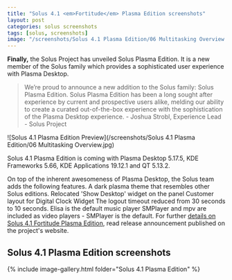 ```yaml
---
title: "Solus 4.1 <em>Fortitude</em> Plasma Edition screenshots"
layout: post
categories: solus screenshots
tags: [solus, screenshots]
image: "/screenshots/Solus 4.1 Plasma Edition/06 Multitasking Overview.jpg"
---
```


**Finally,** the Solus Project has unveiled Solus Plasma Edition. It is a new member of the Solus family which provides a sophisticated user experience with Plasma Desktop.

> We’re proud to announce a new addition to the Solus family: Solus Plasma Edition. Solus Plasma Edition has been a long sought after experience by current and prospective users alike, melding our ability to create a curated out-of-the-box experience with the sophistication of the Plasma Desktop experience. - Joshua Strobl, Experience Lead - Solus Project

![Solus 4.1 Plasma Edition Preview](/screenshots/Solus 4.1 Plasma Edition/06 Multitasking Overview.jpg)

Solus 4.1 Plasma Edition is coming with Plasma Desktop 5.17.5, KDE Frameworks 5.66, KDE Applications 19.12.1 and QT 5.13.2.

On top of the inherent awesomeness of Plasma Desktop, the Solus team adds the following features.
A dark plasma theme that resembles other Solus editions.
Relocated 'Show Desktop' widget on the panel
Customer layout for Digital Clock Widget
The logout timeout reduced from 30 seconds to 10 seconds.
Elisa is the default music player
SMPlayer and mpv are included as video players - SMPlayer is the default.
For further [details on Solus 4.1 Fortitude Plasma Edition](https://getsol.us/2020/01/25/solus-4-1-released/), read release announcement published on the project's website.

## Solus 4.1 Plasma Edition screenshots
{% include image-gallery.html folder="Solus 4.1 Plasma Edition" %}